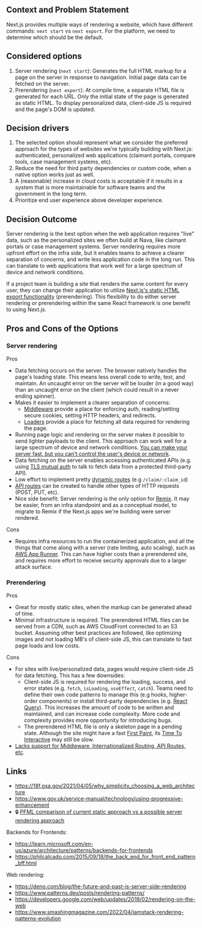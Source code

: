 ## Context and Problem Statement

Next.js provides multiple ways of rendering a website, which have different commands: `next start` vs `next export`. For the platform, we need to determine which should be the default.

## Considered options

1.  Server rendering (`next start`): Generates the full HTML markup for a page on the server in response to navigation. Initial page data can be fetched on the server.
2.  Prerendering (`next export`): At compile time, a separate HTML file is generated for each URL. Only the initial state of the page is generated as static HTML. To display personalized data, client-side JS is required and the page's DOM is updated.

## Decision drivers

1.  The selected option should represent what we consider the preferred approach for the types of websites we're typically building with Next.js: authenticated, personalized web applications (claimant portals, compare tools, case management systems, etc).
2.  Reduce the need for third party dependencies or custom code, when a native option works just as well.
3.  A (reasonable) increase in cloud costs is acceptable if it results in a system that is more maintainable for software teams and the government in the long term.
4.  Prioritize end user experience above developer experience.

## Decision Outcome

Server rendering is the best option when the web application requires "live" data, such as the personalized sites we often build at Nava, like claimant portals or case management systems. Server rendering requires more upfront effort on the infra side, but it enables teams to achieve a clearer separation of concerns, and write less application code in the long run. This can translate to web applications that work well for a large spectrum of device and network conditions.

If a project team is building a site that renders the same content for every user, they can change their application to utilize [Next.js's static HTML export functionality](https://nextjs.org/docs/advanced-features/static-html-export) (prerendering). This flexibility to do either server rendering or prerendering within the same React framework is one benefit to using Next.js.

## Pros and Cons of the Options

### Server rendering

Pros

- Data fetching occurs on the server. The browser natively handles the page's loading state. This means less overall code to write, test, and maintain. An uncaught error on the server will be louder (in a good way) than an uncaught error on the client (which could result in a never ending spinner).
- Makes it easier to implement a clearer separation of concerns:
  - [Middleware](https://nextjs.org/docs/advanced-features/middleware&sa=D&source=editors&ust=1675374865787476&usg=AOvVaw3zDFoDM50pSoew_4SsZpjm) provide a place for enforcing auth, reading/setting secure cookies, setting HTTP headers, and redirects.
  - [Loaders](https://nextjs.org/docs/basic-features/data-fetching/get-server-side-props&sa=D&source=editors&ust=1675374865787877&usg=AOvVaw0zAh7tsjHKl2P8pDGVhf-0) provide a place for fetching all data required for rendering the page.
- Running page logic and rendering on the server makes it possible to send lighter payloads to the client. This approach can work well for a large spectrum of device and network conditions. [You can make your server fast, but you can't control the user's device or network](https://remix.run/docs/en/v1/pages/philosophy%23serverclient-model&sa=D&source=editors&ust=1675374865788271&usg=AOvVaw3bPMcx9gLfFygQu_qL2R-9).
- Data fetching on the server enables accessing authenticated APIs (e.g. using [TLS mutual auth](https://www.cloudflare.com/learning/access-management/what-is-mutual-tls/) to talk to fetch data from a protected third-party API).
- Low effort to implement pretty [dynamic routes](https://nextjs.org/docs/routing/dynamic-routes&sa=D&source=editors&ust=1675374865788677&usg=AOvVaw070KKTAMkbV2YkqYVRpep-) (e.g `/claim/:claim_id`)
- [API routes](https://nextjs.org/docs/api-routes/introduction) can be created to handle other types of HTTP requests (POST, PUT, etc).
- Nice side benefit: Server rendering is the only option for [Remix](https://remix.run/). It may be easier, from an infra standpoint and as a conceptual model, to migrate to Remix if the Next.js apps we're building were server rendered.

Cons

- Requires infra resources to run the containerized application, and all the things that come along with a server (rate limiting, auto scaling), such as [AWS App Runner](https://aws.amazon.com/apprunner/). This can have higher costs than a prerendered site, and requires more effort to receive security approvals due to a larger attack surface.

### Prerendering

Pros

- Great for mostly static sites, when the markup can be generated ahead of time.
- Minimal infrastructure is required. The prerendered HTML files can be served from a CDN, such as AWS CloudFront connected to an S3 bucket. Assuming other best practices are followed, like optimizing images and not loading MB's of client-side JS, this can translate to fast page loads and low costs.

Cons

- For sites with live/personalized data, pages would require client-side JS for data fetching. This has a few downsides:
  - Client-side JS is required for rendering the loading, success, and error states (e.g. `fetch`, `isLoading`, `useEffect`, `catch`). Teams need to define their own code patterns to manage this (e.g hooks, higher-order components) or install third-party dependencies (e.g. [React Query](https://react-query-v3.tanstack.com/)). This increases the amount of code to be written and maintained, and can increase code complexity. More code and complexity provides more opportunity for introducing bugs.
  - The prerendered HTML file is only a skeleton page in a pending state. Although the site might have a fast [First Paint](https://developer.chrome.com/docs/lighthouse/performance/first-contentful-paint), its [Time To Interactive](https://developer.chrome.com/en/docs/lighthouse/performance/interactive/) may still be slow.
- [Lacks support for Middleware, Internationalized Routing, API Routes, etc](https://nextjs.org/docs/advanced-features/static-html-export%23unsupported-features).

## Links

- https://18f.gsa.gov/2021/04/05/why_simplicity_choosing_a_web_architecture
- https://www.gov.uk/service-manual/technology/using-progressive-enhancement
- 🔒 [PFML comparison of current static approach vs a possible server rendering approach](https://drive.google.com/file/d/1Wgpl4q3ceJGKE5uLFH3iXUhefPxJdHcw/view)

Backends for Frontends:

- https://learn.microsoft.com/en-us/azure/architecture/patterns/backends-for-frontends
- https://philcalcado.com/2015/09/18/the_back_end_for_front_end_pattern_bff.html

Web rendering:

- https://deno.com/blog/the-future-and-past-is-server-side-rendering
- https://www.patterns.dev/posts/rendering-patterns/
- https://developers.google.com/web/updates/2019/02/rendering-on-the-web
- https://www.smashingmagazine.com/2022/04/jamstack-rendering-patterns-evolution

